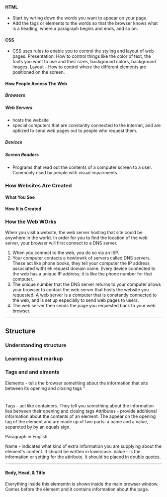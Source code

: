 #### HTML
- Start by wrting down the words you want to appear on your page.
- Add the tags or elements to the words so that the browser knows what is a heading, where a paragraph begins and ends, and so on.

#### CSS
- CSS uses rules to enable you to control the styling and layout of web pages. 
Presentation: How to control things like the color of text, the fonts you want to use and their sizes, background colors, background images. 
Layout - How to control where the different elements are positioned on the screen. 


#### How People Access The Web 
##### Browsers
##### Web Servers
 - hosts the website 
 - special computers that are constantly connected to the internet, and are optiized to send web pages out to people who request them.

 ##### Devices 

 ##### Screen Readers 
 - Programs that read out the contents of a computer screen to a user. Commonly used by people with visual impairments. 

 ### How Websites Are Created
 #### What You See

 #### How It is Created 

 ### How the Web WOrks
 When you visit a website, the web server hosting that site could be anywhere in the world. In order for you to find the location of the web server, your browser will first connect to a DNS server.
 1. When you connect to the web, you do so via an ISP.
 2. Your computer contacts a newtowrk of servers called DNS servers. These act like phone books, they tell your computer the IP address associated witht eh request domain name. Every device connected to the web has a unique IP address; it is like the phone number for that computer. 
 3. The unique number that the DNS server returns to your computer allows your browser to contact the web server that hosts the website you requested. A web server is a computer that is constantly connected to the web, and is set up especially to send web pages to users. 
 4. The web server then sends the page you requested back to your web browser.

 ---------------
 ## Structure
 ### Understanding structure
 ### Learning about markup 
 ### Tags and and elments


 Elements - tells the browser something about the information that sits between its opening and closing tags "<h1> </h1>
 Tags - act like containers. They tell you something about the information lies between their opening and closing tags
 Attributes - provide additional information about the contents of an element. The appear on the opening tag of the element and are made up of two parts: a name and a value, separeted by by an equals sign. 

 <p lang = "en-us">Paragraph in English</p>

 Name - indicates what kind of extra information you are supplying about the element's content. It should be written in lowercase.
 Value - is the information or setting for the attribute. It should be placed in double quotes. 

 -------------
 #### Body, Head, & Title
 <body>
 Everything inside this elememtn is shown inside the main browser window. 

 <head>
 Comes before the <body> element and it contains information about the page.

 <title>
 The contents here are either showin in the top of the  browser


 Hyper - refers ti the fact that HTML allows to create links that allow visitors to move from one page to another quickly and easily
 Text
 Markup - allows you to annotate text, and these annotations provide additional meaning to the contents of web document. The tags we add are the markup
 Language

 ##### Structure Summary 
 1. HTML pages are text documents.
 2. HTML uses tags (characters that sit inside angled brackets) to give the information they surround special meaning.
 3. Tags are often referred to as elements.
 4. Tags usually come in pairs. The opening tag denotes the start of a piece of content; the closing tag denotes the end. 
 5. Opening tags carry attributes, which tell us more about the content of that element.
 6. Attributes require a name and a value.
 7. To learn HTML you need to need to know what tags are available for you to use, what they do, and where they can go.

 ### Text

 ##### Headings
 <h1> - <h6>

 ##### Paragraphs
 <p>

 ##### Bold & Italics
 <b> - bold
 <i> - italics

 ##### Superscript & Subscript
 <sup> & <sub>

 ##### White Space

 ##### Line Breaks & Horizontal Rules
 <br /> & <hr />

 ### Doctypes
 - This is done to tell a browser which version of HTML the page us using.

 ### Meta Data 
 The meta elementlives inside the head element and contains informaion about that web page...it has description, keywords, robots.